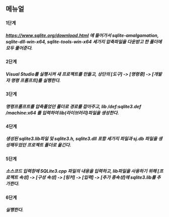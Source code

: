 ## 메뉴얼

#### 1단계
##### https://www.sqlite.org/download.html 에 들어가서 sqlite-amalgamation, sqlite-dll-win-x64, sqlite-tools-win-x64 세가지 압축파일을 다운받고 한 폴더에 모두 풀어준다.
#### 2단계
##### Visual Studio를 실행시켜 새 프로젝트를 만들고, 상단의 [도구] -> [명령중] -> [개발자 명령 프롬프트]를 실행한다.
#### 3단계
##### 명령프롬프트를 압축풀었던 폴더로 경로를 잡아주고, lib /def:sqlite3.def /machine:x64 를 입력하여 lib(라이브러리)파일을 생성한다.
#### 4단계
##### 생성된 sqlite3.lib파일 및 sqlite3.h, sqlite3.dll 포함 세가지 파일과 sj.db 파일을 생성해두었던 프로젝트 폴더로 옮긴다.
#### 5단계
##### 소스코드 입력창에 SQLite3.cpp 파일의 내용을 입력하고, lib파일을 사용하기 위해 [프로젝트 속성] -> [구성 속성] -> [링커] -> [입력] -> [추가 종속성]에 sqlite3.lib를 추가한다.
#### 6단계
##### 실행한다.
